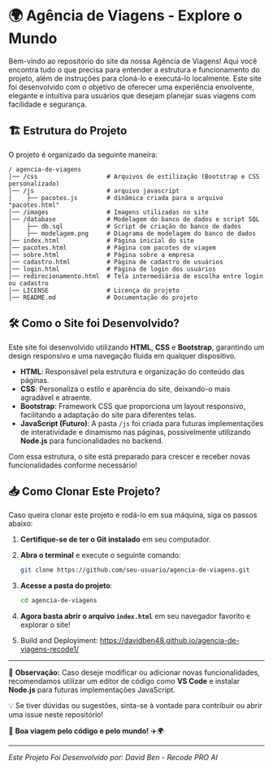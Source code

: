 # 🌍 Agência de Viagens - Explore o Mundo

Bem-vindo ao repositório do site da nossa Agência de Viagens! Aqui você encontra tudo o que precisa para entender a estrutura e funcionamento do projeto, além de instruções para cloná-lo e executá-lo localmente. Este site foi desenvolvido com o objetivo de oferecer uma experiência envolvente, elegante e intuitiva para usuários que desejam planejar suas viagens com facilidade e segurança.

## 🏗️ Estrutura do Projeto

O projeto é organizado da seguinte maneira:

```
/ agencia-de-viagens
│── /css                   # Arquivos de estilização (Bootstrap e CSS personalizado)
│── /js                    # arquivo javascript
|    ├── pacotes.js        # dinâmica criada para o arquivo "pacotes.html"
│── /images                # Imagens utilizadas no site
│── /database              # Modelagem do banco de dados e script SQL
│    ├── db.sql            # Script de criação do banco de dados
│    ├── modelagem.png     # Diagrama de modelagem do banco de dados
│── index.html             # Página inicial do site
│── pacotes.html           # Página com pacotes de viagem
│── sobre.html             # Página sobre a empresa
│── cadastro.html          # Página de cadastro de usuários
│── login.html             # Página de login dos usuários
│── redirecionamento.html  # Tela intermediária de escolha entre login ou cadastro
│── LICENSE                # Licença do projeto
│── README.md              # Documentação do projeto
```

## 🛠️ Como o Site foi Desenvolvido?

Este site foi desenvolvido utilizando **HTML**, **CSS** e **Bootstrap**, garantindo um design responsivo e uma navegação fluida em qualquer dispositivo. 

- **HTML**: Responsável pela estrutura e organização do conteúdo das páginas.
- **CSS**: Personaliza o estilo e aparência do site, deixando-o mais agradável e atraente.
- **Bootstrap**: Framework CSS que proporciona um layout responsivo, facilitando a adaptação do site para diferentes telas.
- **JavaScript (Futuro)**: A pasta `/js` foi criada para futuras implementações de interatividade e dinamismo nas páginas, possivelmente utilizando **Node.js** para funcionalidades no backend.

Com essa estrutura, o site está preparado para crescer e receber novas funcionalidades conforme necessário!

## 📥 Como Clonar Este Projeto?

Caso queira clonar este projeto e rodá-lo em sua máquina, siga os passos abaixo:

1. **Certifique-se de ter o Git instalado** em seu computador.
2. **Abra o terminal** e execute o seguinte comando:

   ```sh
   git clone https://github.com/seu-usuario/agencia-de-viagens.git
   ```

3. **Acesse a pasta do projeto**:

   ```sh
   cd agencia-de-viagens
   ```

4. **Agora basta abrir o arquivo `index.html`** em seu navegador favorito e explorar o site!

5. Build and Deployiment: https://davidben48.github.io/agencia-de-viagens-recode1/

---

📌 **Observação:** Caso deseje modificar ou adicionar novas funcionalidades, recomendamos utilizar um editor de código como **VS Code** e instalar **Node.js** para futuras implementações JavaScript.

💡 Se tiver dúvidas ou sugestões, sinta-se à vontade para contribuir ou abrir uma issue neste repositório!

🌟 **Boa viagem pelo código e pelo mundo!** ✈️🌍

---

*Este Projeto Foi Desenvolvido por: David Ben - Recode PRO AI*
